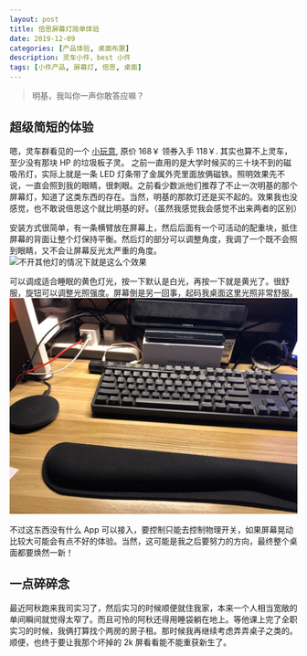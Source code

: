 ```yaml
---
layout: post
title: 倍思屏幕灯简单体验
date: 2019-12-09
categories: [产品体验, 桌面布置]
description: 灵车小件，best 小件
tags: [小件产品, 屏幕灯, 倍思, 桌面]
---
```


> 明基，我叫你一声你敢答应嘛？

## 超级简短的体验

嗯，灵车群看见的一个 [小玩意](https://item.taobao.com/item.htm?spm=a1z09.2.0.0.11882e8dBUeHlb&id=609201426660&_u=91r63kulff39), 原价 168￥ 领券入手 118￥. 其实也算不上灵车，至少没有那块 HP 的垃圾板子灵。
之前一直用的是大学时候买的三十块不到的磁吸吊灯，实际上就是一条 LED 灯条带了金属外壳里面放俩磁铁。照明效果先不说，一直会照到我的眼睛，很刺眼。之前看少数派他们推荐了不止一次明基的那个屏幕灯，知道了这类东西的存在。当然，明基的那款灯还是买不起的。效果我也没感觉，也不敢说倍思这个就比明基的好。（虽然我感觉我会感觉不出来两者的区别）

安装方式很简单，有一条横臂放在屏幕上，然后后面有一个可活动的配重块，抵住屏幕的背面让整个灯保持平衡。然后灯的部分可以调整角度，我调了一个既不会照到眼睛，又不会让屏幕反光太严重的角度。
![不开其他灯的情况下就是这么个效果](/images/blog/2019-12-09-22-15-28.png)

可以调成适合睡眠的黄色灯光，按一下默认是白光，再按一下就是黄光了。很舒服，旋钮可以调整光照强度。屏幕倒是另一回事，起码我桌面这里光照非常舒服。
![桌面效果，还是不错的](/images/blog/2019-12-09-22-16-33.png)

不过这东西没有什么 App 可以接入，要控制只能去控制物理开关，如果屏幕晃动比较大可能会有点不好的体验。当然，这可能是我之后要努力的方向，最终整个桌面都要焕然一新！
## 一点碎碎念

最近阿秋跑来我司实习了，然后实习的时候顺便就住我家，本来一个人相当宽敞的单间瞬间就觉得太窄了。而且可怜的阿秋还得用睡袋躺在地上。等他课上完了全职实习的时候，我俩打算找个两房的房子租。那时候我再继续考虑弄弄桌子之类的。顺便，也终于要让我那个坏掉的 2k 屏看看能不能重获新生了。